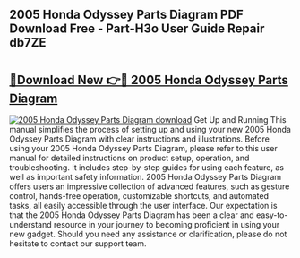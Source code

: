 ## 2005 Honda Odyssey Parts Diagram PDF Download Free - Part-H3o User Guide Repair db7ZE

# <h2><a href="http://dfmc1h7.blite.top/?on=2005+Honda+Odyssey+Parts+Diagram">🔗Download New 👉🔴 2005 Honda Odyssey Parts Diagram</a></h2>

[![2005 Honda Odyssey Parts Diagram download](https://i.imgur.com/lujVjoI.png)](http://dfmc1h7.blite.top/?on=2005+Honda+Odyssey+Parts+Diagram)
Get Up and Running This manual simplifies the process of setting up and using your new 2005 Honda Odyssey Parts Diagram with clear instructions and illustrations. Before using your 2005 Honda Odyssey Parts Diagram, please refer to this user manual for detailed instructions on product setup, operation, and troubleshooting. It includes step-by-step guides for using each feature, as well as important safety information. 2005 Honda Odyssey Parts Diagram offers users an impressive collection of advanced features, such as gesture control, hands-free operation, customizable shortcuts, and automated tasks, all easily accessible through the user interface. Our expectation is that the 2005 Honda Odyssey Parts Diagram has been a clear and easy-to-understand resource in your journey to becoming proficient in using your new gadget. Should you need any assistance or clarification, please do not hesitate to contact our support team.
